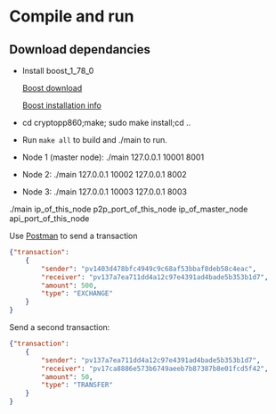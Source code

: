 # Compile and run

## Download dependancies
* Install boost_1_78_0

   [Boost download](https://www.boost.org/users/download/)
   
   [Boost installation info](https://www.boost.org/doc/libs/1_78_0/more/getting_started/unix-variants.html#easy-build-and-install)

*  cd cryptopp860;make; sudo make install;cd ..

* Run `make all` to build and ./main to run.

* Node 1 (master node): ./main 127.0.0.1 10001 8001

* Node 2: ./main 127.0.0.1 10002 127.0.0.1 8002

* Node 3: ./main 127.0.0.1 10003 127.0.0.1 8003

 ./main ip_of_this_node p2p_port_of_this_node ip_of_master_node api_port_of_this_node

 Use [Postman](https://www.postman.com) to send a transaction

 ```json
 {"transaction":
     {
         "sender": "pv1403d478bfc4949c9c68af53bbaf8deb58c4eac",
         "receiver": "pv137a7ea711dd4a12c97e4391ad4bade5b353b1d7",
         "amount": 500,
         "type": "EXCHANGE"
     }
 }
 ```

 Send a second transaction:

 ```json
 {"transaction":
     {
         "sender": "pv137a7ea711dd4a12c97e4391ad4bade5b353b1d7",
         "receiver": "pv17ca8886e573b6749aeeb7b87387b8e01fcd5f42",
         "amount": 50,
         "type": "TRANSFER"
     }
 }
 ```